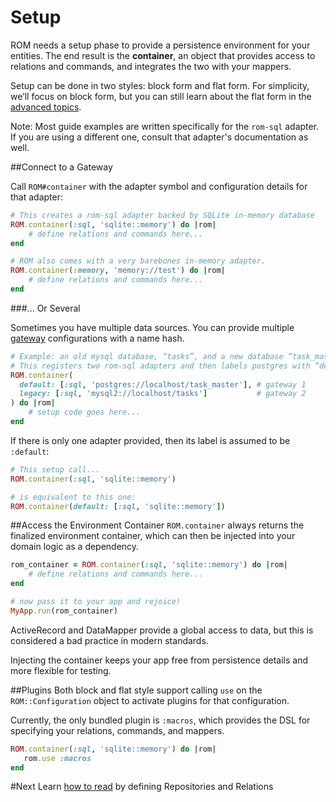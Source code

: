 # Setup

ROM needs a setup phase to provide a persistence environment for your entities. The end 
result is the **container**, an object that provides access to relations and commands, and integrates 
the two with your mappers. 

Setup can be done in two styles: block form and flat form.
For simplicity, we’ll focus on block form, but you can still learn about the flat form in the 
[advanced topics](/learn/advanced).  

<aside class="well">
   Note: Most guide examples are written specifically for the <code>rom-sql</code> adapter. 
   If you are using a different one, consult that adapter's documentation as well.
</aside>

##Connect to a Gateway

Call `ROM#container` with the adapter symbol and configuration details for that adapter: 

```ruby
# This creates a rom-sql adapter backed by SQLite in-memory database
ROM.container(:sql, 'sqlite::memory') do |rom|
    # define relations and commands here...
end

# ROM also comes with a very barebones in-memory adapter. 
ROM.container(:memory, 'memory://test') do |rom|
    # define relations and commands here...
end
```

###... Or Several

Sometimes you have multiple data sources. You can provide multiple 
[gateway](http://rom-rb.org/introduction/glossary/#gateway) configurations with a name hash. 

```ruby
# Example: an old mysql database, “tasks”, and a new database “task_master”
# This registers two rom-sql adapters and then labels postgres with “default” and mysql with “legacy”
ROM.container(
  default: [:sql, 'postgres://localhost/task_master'], # gateway 1
  legacy: [:sql, 'mysql2://localhost/tasks']           # gateway 2 
) do |rom|
    # setup code goes here...
end
```

If there is only one adapter provided, then its label is assumed to be `:default`:

```ruby
# This setup call...
ROM.container(:sql, 'sqlite::memory')

# is equivalent to this one:
ROM.container(default: [:sql, 'sqlite::memory'])
```

##Access the Environment Container
`ROM.container` always returns the finalized environment container, which can then be 
injected into your domain logic as a dependency.

```ruby
rom_container = ROM.container(:sql, 'sqlite::memory') do |rom|
    # define relations and commands here...
end

# now pass it to your app and rejoice!
MyApp.run(rom_container)
```

<aside class="well">
  <p>ActiveRecord and DataMapper provide a global access to data, but this is considered a bad practice in 
  modern standards.</p>
  <p>Injecting the container keeps your app free from persistence details and more flexible for testing.</p>
</aside>

##Plugins
Both block and flat style support calling `use` on the `ROM::Configuration` object to activate plugins for 
that configuration. 

Currently, the only bundled plugin is `:macros`, which provides the DSL for specifying your relations, 
commands, and mappers. 

```ruby
ROM.container(:sql, 'sqlite::memory') do |rom|
   rom.use :macros 
end
```


#Next
Learn [how to read](/learn/basics/read) by defining Repositories and Relations
